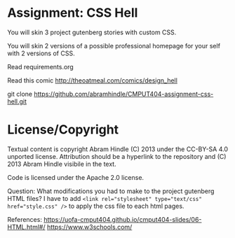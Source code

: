 Assignment: CSS Hell
====================

You will skin 3 project gutenberg stories with custom CSS.

You will skin 2 versions of a possible professional homepage for your
self with 2 versions of CSS.

Read requirements.org

Read this comic http://theoatmeal.com/comics/design_hell

git clone https://github.com/abramhindle/CMPUT404-assignment-css-hell.git

License/Copyright
=================

Textual content is copyright Abram Hindle (C) 2013 under the CC-BY-SA
4.0 unported license. Attribution should be a hyperlink to the
repository and (C) 2013 Abram Hindle visibile in the text.

Code is licensed under the Apache 2.0 license.

Question: What modifications you had to make to the project gutenberg HTML files?
I have to add ```<link rel="stylesheet" type="text/css" href="style.css" />``` to apply the css file to each html pages.

References:
https://uofa-cmput404.github.io/cmput404-slides/06-HTML.html#/
https://www.w3schools.com/
